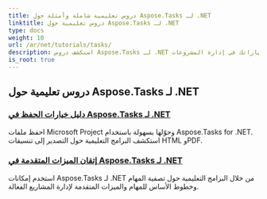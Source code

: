 ```yaml
---
title: دروس تعليمية شاملة وأمثلة حول Aspose.Tasks لـ .NET
linktitle: دروس تعليمية حول Aspose.Tasks لـ .NET
type: docs
weight: 10
url: /ar/net/tutorials/tasks/
description: استكشف دروس Aspose.Tasks لـ .NET التي تغطي خيارات الحفظ والتقويم والجدولة وإدارة المشروعات والمزيد. ارتقِ بمهاراتك في إدارة المشروعات.
is_root: true
---
```


## دروس تعليمية حول Aspose.Tasks لـ .NET
### [دليل خيارات الحفظ في Aspose.Tasks لـ .NET](./guide-to-saving-options/)
احفظ ملفات Microsoft Project وحوّلها بسهولة باستخدام Aspose.Tasks for .NET. استكشف البرامج التعليمية حول التصدير إلى تنسيقات HTML وPDF.
### [إتقان الميزات المتقدمة في Aspose.Tasks لـ .NET](./master-advanced-features/)
استخدم إمكانات Aspose.Tasks لـ .NET من خلال البرامج التعليمية حول تصفية المهام وخطوط الأساس للمهام والميزات المتقدمة لإدارة المشاريع الفعالة.